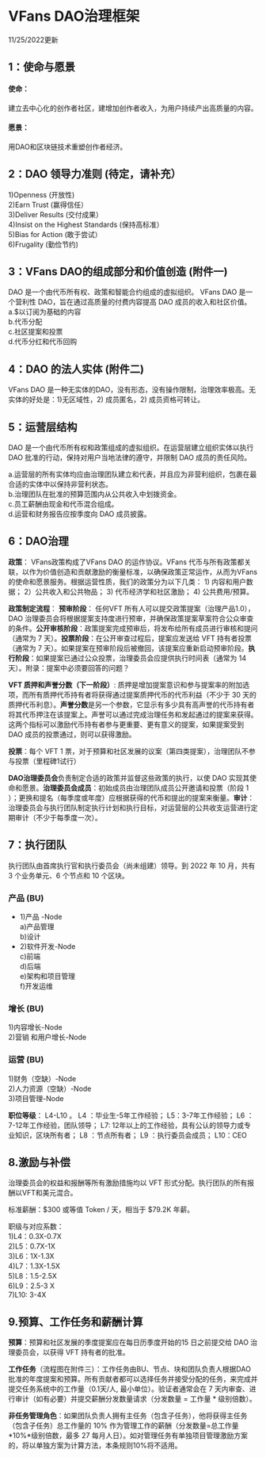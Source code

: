 # VFans DAO治理框架
11/25/2022更新
## 1：使命与愿景
#### 使命：
建立去中心化的创作者社区，建增加创作者收入，为用户持续产出高质量的内容。
#### 愿景：
用DAO和区块链技术重塑创作者经济。

## 2：DAO 领导力准则 (待定，请补充）
1)Openness (开放性) <br>
2)Earn Trust (赢得信任） <br>
3)Deliver Results (交付成果） <br>
4)Insist on the Highest Standards (保持高标准） <br>
5)Bias for Action (敢于尝试） <br>
6)Frugality (勤俭节约)  <br>

## 3：VFans DAO的组成部分和价值创造 (附件一)
DAO 是一个由代币所有权、政策和智能合约组成的虚拟组织。 VFans DAO 是一个营利性 DAO，旨在通过高质量的付费内容提高 DAO 成员的收入和社区价值。
a.$以订阅为基础的内容 <br>
b.代币分配 <br>
c.社区提案和投票 <br>
d.代币分红和代币回购 <br>

## 4：DAO 的法人实体 (附件二)
VFans DAO 是一种无实体的DAO，没有形态，没有操作限制，治理效率极高。无实体的好处是：1)无区域性，2) 成员匿名，2) 成员资格可转让。

## 5：运营层结构
DAO 是一个由代币所有权和政策组成的虚拟组织。在运营层建立组织实体以执行 DAO 批准的行动，保持对用户当地法律的遵守，并限制 DAO 成员的责任风险。<br>

a.运营层的所有实体均应由治理团队建立和代表，并且应为非营利组织，包裹在最合适的实体中以保持非营利状态。<br>
b.治理团队在批准的预算范围内从公共收入中划拨资金。<br>
c.员工薪酬由现金和代币混合组成。<br>
d.运营和财务报告应按季度向 DAO 成员披露。<br>

## 6：DAO治理
**政策**： VFans政策构成了VFans DAO 的运作协议。VFans 代币与所有政策都关联，以作为价值创造和贡献激励的衡量标准，以确保政策正常运作，从而为VFans的使命和愿景服务。根据运营性质，我们的政策分为以下几类： 1) 内容和用户数据； 2）公共收入和公共物品； 3) 代币经济学和社区激励； 4) 公共费用/预算。

**政策制定流程**： **预审阶段**： 任何VFT 所有人可以提交政策提案（治理产品1.0），  DAO 治理委员会将根据提案支持度进行预审，并确保政策提案草案符合公众审查的条件。**公开审核阶段**：政策提案完成预审后，将发布给所有成员进行审核和提问（通常为 7 天）。**投票阶段**：在公开审查过程后，提案应发送给 VFT 持有者投票（通常为 7 天）。如果提案在预审阶段后被撤回，该提案应重新启动预审阶段。**执行阶段**：如果提案已通过公众投票，治理委员会应提供执行时间表（通常为 14 天）。附录：提案中必须要回答的问题？

**VFT 质押和声誉分数（下一阶段）**: 质押是增加提案意识和参与提案率的附加选项，而所有质押代币持有者将获得通过提案质押代币的代币利益（不少于 30 天的质押代币利息）。**声誉分数**是另一个参数，它显示有多少具有高声誉的代币持有者将其代币押注在该提案上。声誉可以通过完成治理任务和发起通过的提案来获得。这两个指标可以激励代币持有者参与更重要、更有意义的提案，如果提案受到 DAO 成员的投票通过，则可以获得激励。

**投票**：每个 VFT 1 票，对于预算和社区发展的议案（第四类提案），治理团队不参与投票（里程碑1试行）

**DAO治理委员会**负责制定合适的政策并监督这些政策的执行，以使 DAO 实现其使命和愿景。**治理委员会成员**：初始成员由治理团队成员公开邀请和投票（阶段 1 ）；更换和提名（每季度或年度）应根据获得的代币和提出的提案来衡量。**审计**：治理委员会与执行团队制定执行计划和执行目标，对运营层的公共收支运营进行定期审计（不少于每季度一次）。

## 7：执行团队
执行团队由首席执行官和执行委员会（尚未组建）领导。到 2022 年 10 月，共有 3 个业务单元、6 个节点和 10 个区块。

### 产品  (BU)
 * 1)产品 -Node <br>
  a)产品管理  <br>
  b)设计  <br>
* 2)软件开发-Node <br>
  c)前端 <br>
  d)后端 <br>
  e)架构和项目管理 <br>
  f)开发运维 <br>
### 增长  (BU)
1)内容增长-Node <br>
2)营销 和用户增长-Node <br>
### 运营  (BU)
1)财务（空缺）-Node <br>
2)人力资源（空缺）-Node <br>
3)项目管理-Node <br>

**职位等级**： L4-L10 。 L4 ：毕业生-5年工作经验； L5：3-7年工作经验； L6 ：7-12年工作经验，团队领导； L7: 12年以上的工作经验，具有公认的领导力或专业知识，区块所有者； L8 ：节点所有者； L9 ：执行委员会成员； L10：CEO


## 8.激励与补偿
治理委员会的权益和报酬等所有激励措施均以 VFT 形式分配。执行团队的所有报酬以VFT和美元混合。

标准薪酬：$300 或等值 Token / 天，相当于 $79.2K 年薪。

职级与对应系数：<br>
1)L4：0.3X-0.7X<br>
2)L5：0.7X-1X<br>
3)L6：1X-1.3X<br>
4)L7：1.3X-1.5X<br>
5)L8：1.5-2.5X<br>
6)L9：2.5-3 X<br>
7)L10: 3-4X<br>

## 9.预算、工作任务和薪酬计算
**预算**：预算和社区发展的季度提案应在每日历季度开始的15 日之前提交给 DAO 治理委员会，以获得 VFT 持有者的批准。

**工作任务**（流程图在附件三）：工作任务由BU、节点、块和团队负责人根据DAO批准的年度提案和预算。所有贡献者都可以选择任务并接受分配的任务，来完成并提交任务系统中的工作量（0.1天/人, 最小单位）。验证者通常会在 7 天内审查、进行审计（如有必要）并提交薪酬分发数量请求（分发数量 = 工作量 * 级别倍数）。

**非任务管理角色**：如果团队负责人拥有主任务（包含子任务），他将获得主任务（包含子任务）总工作量的 10% 作为管理工作的薪酬（分发数量=总工作量*10%*级别倍数，最多 27 每月人日）。如对管理任务有单独项目管理激励方案的，将以单独方案为计算方法，本条规则10%将不适用。
